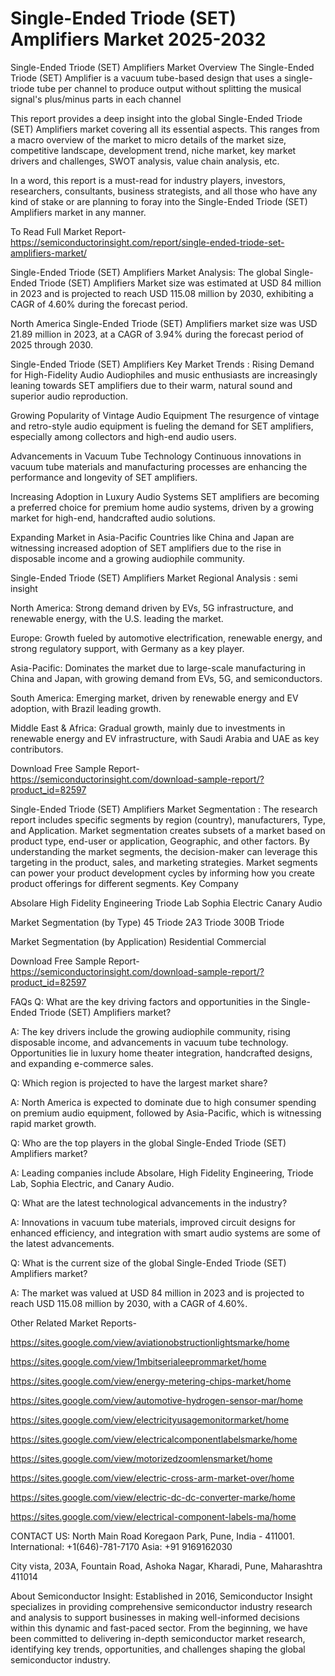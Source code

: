 <h1>Single-Ended Triode (SET) Amplifiers Market 2025-2032</h1>
Single-Ended Triode (SET) Amplifiers Market Overview
The Single-Ended Triode (SET) Amplifier is a vacuum tube-based design that uses a single-triode tube per channel to produce output without splitting the musical signal's plus/minus parts in each channel

This report provides a deep insight into the global Single-Ended Triode (SET) Amplifiers market covering all its essential aspects. This ranges from a macro overview of the market to micro details of the market size, competitive landscape, development trend, niche market, key market drivers and challenges, SWOT analysis, value chain analysis, etc.

In a word, this report is a must-read for industry players, investors, researchers, consultants, business strategists, and all those who have any kind of stake or are planning to foray into the Single-Ended Triode (SET) Amplifiers market in any manner.

To Read Full Market Report-
https://semiconductorinsight.com/report/single-ended-triode-set-amplifiers-market/

Single-Ended Triode (SET) Amplifiers Market Analysis:
The global Single-Ended Triode (SET) Amplifiers Market size was estimated at USD 84 million in 2023 and is projected to reach USD 115.08 million by 2030, exhibiting a CAGR of 4.60% during the forecast period.

North America Single-Ended Triode (SET) Amplifiers market size was USD 21.89 million in 2023, at a CAGR of 3.94% during the forecast period of 2025 through 2030.

Single-Ended Triode (SET) Amplifiers Key Market Trends :
Rising Demand for High-Fidelity Audio
Audiophiles and music enthusiasts are increasingly leaning towards SET amplifiers due to their warm, natural sound and superior audio reproduction.

Growing Popularity of Vintage Audio Equipment
The resurgence of vintage and retro-style audio equipment is fueling the demand for SET amplifiers, especially among collectors and high-end audio users.

Advancements in Vacuum Tube Technology
Continuous innovations in vacuum tube materials and manufacturing processes are enhancing the performance and longevity of SET amplifiers.

Increasing Adoption in Luxury Audio Systems
SET amplifiers are becoming a preferred choice for premium home audio systems, driven by a growing market for high-end, handcrafted audio solutions.

Expanding Market in Asia-Pacific
Countries like China and Japan are witnessing increased adoption of SET amplifiers due to the rise in disposable income and a growing audiophile community.

Single-Ended Triode (SET) Amplifiers Market Regional Analysis :
semi insight

North America:
Strong demand driven by EVs, 5G infrastructure, and renewable energy, with the U.S. leading the market.

Europe:
Growth fueled by automotive electrification, renewable energy, and strong regulatory support, with Germany as a key player.

Asia-Pacific:
Dominates the market due to large-scale manufacturing in China and Japan, with growing demand from EVs, 5G, and semiconductors.

South America:
Emerging market, driven by renewable energy and EV adoption, with Brazil leading growth.

Middle East & Africa:
Gradual growth, mainly due to investments in renewable energy and EV infrastructure, with Saudi Arabia and UAE as key contributors.

Download Free Sample Report-
https://semiconductorinsight.com/download-sample-report/?product_id=82597

Single-Ended Triode (SET) Amplifiers Market Segmentation :
The research report includes specific segments by region (country), manufacturers, Type, and Application. Market segmentation creates subsets of a market based on product type, end-user or application, Geographic, and other factors. By understanding the market segments, the decision-maker can leverage this targeting in the product, sales, and marketing strategies. Market segments can power your product development cycles by informing how you create product offerings for different segments.
Key Company

Absolare
High Fidelity Engineering
Triode Lab
Sophia Electric
Canary Audio

Market Segmentation (by Type)
45 Triode
2A3 Triode
300B Triode

Market Segmentation (by Application)
Residential
Commercial

Download Free Sample Report-
https://semiconductorinsight.com/download-sample-report/?product_id=82597

FAQs
Q: What are the key driving factors and opportunities in the Single-Ended Triode (SET) Amplifiers market?

A: The key drivers include the growing audiophile community, rising disposable income, and advancements in vacuum tube technology. Opportunities lie in luxury home theater integration, handcrafted designs, and expanding e-commerce sales.

Q: Which region is projected to have the largest market share?

A: North America is expected to dominate due to high consumer spending on premium audio equipment, followed by Asia-Pacific, which is witnessing rapid market growth.

Q: Who are the top players in the global Single-Ended Triode (SET) Amplifiers market?

A: Leading companies include Absolare, High Fidelity Engineering, Triode Lab, Sophia Electric, and Canary Audio.

Q: What are the latest technological advancements in the industry?

A: Innovations in vacuum tube materials, improved circuit designs for enhanced efficiency, and integration with smart audio systems are some of the latest advancements.

Q: What is the current size of the global Single-Ended Triode (SET) Amplifiers market?

A: The market was valued at USD 84 million in 2023 and is projected to reach USD 115.08 million by 2030, with a CAGR of 4.60%.

Other Related Market Reports-

https://sites.google.com/view/aviationobstructionlightsmarke/home

https://sites.google.com/view/1mbitserialeeprommarket/home

https://sites.google.com/view/energy-metering-chips-market/home

https://sites.google.com/view/automotive-hydrogen-sensor-mar/home

https://sites.google.com/view/electricityusagemonitormarket/home

https://sites.google.com/view/electricalcomponentlabelsmarke/home

https://sites.google.com/view/motorizedzoomlensmarket/home

https://sites.google.com/view/electric-cross-arm-market-over/home

https://sites.google.com/view/electric-dc-dc-converter-marke/home

https://sites.google.com/view/electrical-component-labels-ma/home

CONTACT US:
North Main Road Koregaon Park, Pune, India - 411001.
International: +1(646)-781-7170
Asia: +91 9169162030

City vista, 203A, Fountain Road, Ashoka Nagar, Kharadi, Pune, Maharashtra 411014

About Semiconductor Insight:
Established in 2016, Semiconductor Insight specializes in providing comprehensive semiconductor industry research and analysis to support businesses in making well-informed decisions within this dynamic and fast-paced sector. From the beginning, we have been committed to delivering in-depth semiconductor market research, identifying key trends, opportunities, and challenges shaping the global semiconductor industry.
